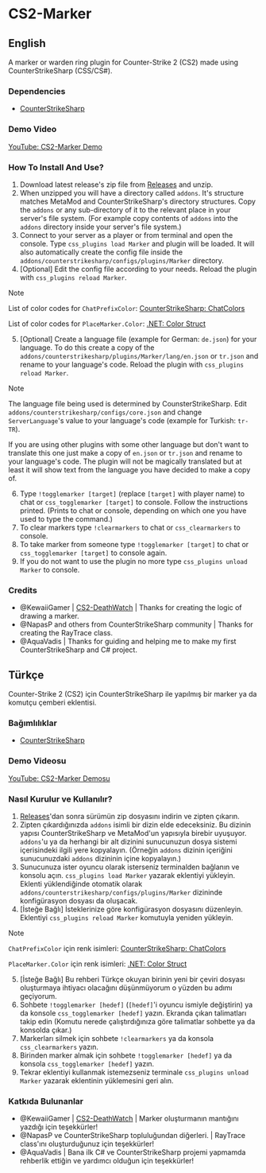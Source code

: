 # CS2-Marker

## English

A marker or warden ring plugin for Counter-Strike 2 (CS2) made using CounterStrikeSharp (CSS/CS#).

### Dependencies

- [CounterStrikeSharp](https://github.com/roflmuffin/CounterStrikeSharp)

### Demo Video

[YouTube: CS2-Marker Demo](https://youtu.be/TX_RxofSDfc)

### How To Install And Use?

1. Download latest release's zip file from [Releases](https://github.com/AlperShal/CS2-Marker/releases) and unzip.
2. When unzipped you will have a directory called `addons`. It's structure matches MetaMod and CounterStrikeSharp's directory structures. Copy the `addons` or any sub-directory of it to the relevant place in your server's file system. (For example copy contents of `addons` into the `addons` directory inside your server's file system.)
3. Connect to your server as a player or from terminal and open the console. Type `css_plugins load Marker` and plugin will be loaded. It will also automatically create the config file inside the `addons/counterstrikesharp/configs/plugins/Marker` directory.
4. [Optional] Edit the config file according to your needs. Reload the plugin with `css_plugins reload Marker`.

> [!NOTE]  
> List of color codes for `ChatPrefixColor`: [CounterStrikeSharp: ChatColors](https://docs.cssharp.dev/api/CounterStrikeSharp.API.Modules.Utils.ChatColors.html#fields)
>
> List of color codes for `PlaceMarker.Color`: [.NET: Color Struct](https://learn.microsoft.com/en-us/dotnet/api/system.drawing.color?view=net-8.0#properties)

5. [Optional] Create a language file (example for German: `de.json`) for your language. To do this create a copy of the `addons/counterstrikesharp/plugins/Marker/lang/en.json` or `tr.json` and rename to your language's code. Reload the plugin with `css_plugins reload Marker`.

> [!NOTE]  
> The language file being used is determined by CounsterStrikeSharp. Edit `addons/counterstrikesharp/configs/core.json` and change `ServerLanguage`'s value to your language's code (example for Turkish: `tr-TR`).
>
> If you are using other plugins with some other language but don't want to translate this one just make a copy of `en.json` or `tr.json` and rename to your language's code. The plugin will not be magically translated but at least it will show text from the language you have decided to make a copy of.

6. Type `!togglemarker [target]` (replace `[target]` with player name) to chat or `css_togglemarker [target]` to console. Follow the instructions printed. (Prints to chat or console, depending on which one you have used to type the command.)
7. To clear markers type `!clearmarkers` to chat or `css_clearmarkers` to console.
8. To take marker from someone type `!togglemarker [target]` to chat or `css_togglemarker [target]` to console again.
9. If you do not want to use the plugin no more type `css_plugins unload Marker` to console.

### Credits

- @KewaiiGamer | [CS2-DeathWatch](https://github.com/KewaiiGamer/CS2-DeathWatch) | Thanks for creating the logic of drawing a marker.
- @NapasP and others from CounterStrikeSharp community | Thanks for creating the RayTrace class.
- @AquaVadis | Thanks for guiding and helping me to make my first CounterStrikeSharp and C# project.

## Türkçe

Counter-Strike 2 (CS2) için CounterStrikeSharp ile yapılmış bir marker ya da komutçu çemberi eklentisi.

### Bağımlılıklar

- [CounterStrikeSharp](https://github.com/roflmuffin/CounterStrikeSharp)

### Demo Videosu

[YouTube: CS2-Marker Demosu](https://youtu.be/TX_RxofSDfc)

### Nasıl Kurulur ve Kullanılır?

1. [Releases](https://github.com/AlperShal/CS2-Marker/releases)'dan sonra sürümün zip dosyasını indirin ve zipten çıkarın.
2. Zipten çıkardığınızda `addons` isimli bir dizin elde edeceksiniz. Bu dizinin yapısı CounterStrikeSharp ve MetaMod'un yapısıyla birebir uyuşuyor. `addons`'u ya da herhangi bir alt dizinini sunucunuzun dosya sistemi içerisindeki ilgili yere kopyalayın. (Örneğin `addons` dizinin içeriğini sunucunuzdaki `addons` dizininin içine kopyalayın.)
3. Sunucunuza ister oyuncu olarak isterseniz terminalden bağlanın ve konsolu açın. `css_plugins load Marker` yazarak eklentiyi yükleyin. Eklenti yüklendiğinde otomatik olarak `addons/counterstrikesharp/configs/plugins/Marker` dizininde konfigürasyon dosyası da oluşacak.
4. [İsteğe Bağlı] İsteklerinize göre konfigürasyon dosyasını düzenleyin. Eklentiyi `css_plugins reload Marker` komutuyla yeniden yükleyin.

> [!NOTE]  
> `ChatPrefixColor` için renk isimleri: [CounterStrikeSharp: ChatColors](https://docs.cssharp.dev/api/CounterStrikeSharp.API.Modules.Utils.ChatColors.html#fields)
>
> `PlaceMarker.Color` için renk isimleri: [.NET: Color Struct](https://learn.microsoft.com/en-us/dotnet/api/system.drawing.color?view=net-8.0#properties)

5. [İsteğe Bağlı] Bu rehberi Türkçe okuyan birinin yeni bir çeviri dosyası oluşturmaya ihtiyacı olacağını düşünmüyorum o yüzden bu adımı geçiyorum.
6. Sohbete `!togglemarker [hedef]` (`[hedef]`'i oyuncu ismiyle değiştirin) ya da konsole `css_togglemarker [hedef]` yazın. Ekranda çıkan talimatları takip edin (Komutu nerede çalıştırdığınıza göre talimatlar sohbette ya da konsolda çıkar.)
7. Markerları silmek için sohbete `!clearmarkers` ya da konsola `css_clearmarkers` yazın.
8. Birinden marker almak için sohbete `!togglemarker [hedef]` ya da konsola `css_togglemarker [hedef]` yazın.
9. Tekrar eklentiyi kullanmak istemezseniz terminale `css_plugins unload Marker` yazarak eklentinin yüklemesini geri alın.

### Katkıda Bulunanlar

- @KewaiiGamer | [CS2-DeathWatch](https://github.com/KewaiiGamer/CS2-DeathWatch) | Marker oluşturmanın mantığını yazdığı için teşekkürler!
- @NapasP ve CounterStrikeSharp topluluğundan diğerleri. | RayTrace class'ını oluşturduğunuz için teşekkürler!
- @AquaVadis | Bana ilk C# ve CounterStrikeSharp projemi yapmamda rehberlik ettiğin ve yardımcı olduğun için teşekkürler!
